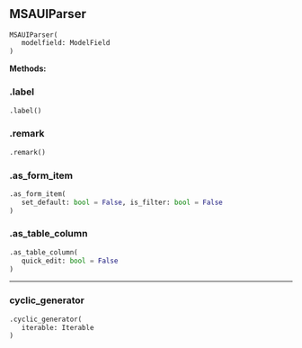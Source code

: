 #


## MSAUIParser
```python 
MSAUIParser(
   modelfield: ModelField
)
```




**Methods:**


### .label
```python
.label()
```


### .remark
```python
.remark()
```


### .as_form_item
```python
.as_form_item(
   set_default: bool = False, is_filter: bool = False
)
```


### .as_table_column
```python
.as_table_column(
   quick_edit: bool = False
)
```


----


### cyclic_generator
```python
.cyclic_generator(
   iterable: Iterable
)
```

